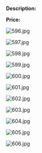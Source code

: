 **Description:**

**Price:**

![596.jpg](../images/596.jpg)

![597.jpg](../images/597.jpg)

![598.jpg](../images/598.jpg)

![599.jpg](../images/599.jpg)

![600.jpg](../images/600.jpg)

![601.jpg](../images/601.jpg)

![602.jpg](../images/602.jpg)

![603.jpg](../images/603.jpg)

![604.jpg](../images/604.jpg)

![605.jpg](../images/605.jpg)

![606.jpg](../images/606.jpg)